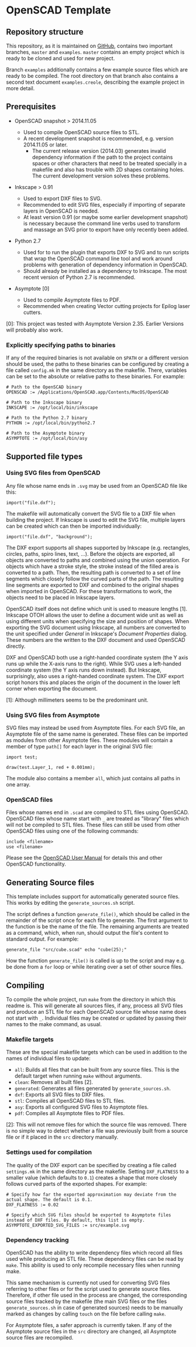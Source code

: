 # OpenSCAD Template

## Repository structure

This repository, as it is maintained on [GitHub](http://github.com/Feuermurmel/openscad-template), contains two important branches, `master` and `examples`. `master` contains an empty project which is ready to be cloned and used for new project.

Branch `examples` additionally contains a few example source files which are ready to be compiled. The root directory on that branch also contains a second text document `examples.creole`, describing the example project in more detail.


## Prerequisites

- OpenSCAD snapshot > 2014.11.05
	- Used to compile OpenSCAD source files to STL.
	- A recent development snapshot is recommended, e.g. version 2014.11.05 or later.
		- The current release version (2014.03) generates invalid dependency information if the path to the project contains spaces or other characters that need to be treated specially in a makefile and also has trouble with 2D shapes containing holes. The current development version solves these problems.

- Inkscape > 0.91
	- Used to export DXF files to SVG.
	- Recommended to edit SVG files, especially if importing of separate layers in OpenSCAD is needed.
	- At least version 0.91 (or maybe some earlier development snapshot) is necessary because the command line verbs used to transform and massage an SVG prior to export have only recently been added.

- Python 2.7
	- Used for to run the plugin that exports DXF to SVG and to run scripts that wrap the OpenSCAD command line tool and work around problems with generation of dependency information in OpenSCAD.
	- Should already be installed as a dependency to Inkscape. The most recent version of Python 2.7 is recommended.

- Asymptote [0]
	- Used to compile Asymptote files to PDF.
	- Recommended when creating Vector cutting projects for Epilog laser cutters.

[0]: This project was tested with Asymptote Version 2.35. Earlier Versions will probably also work.


### Explicitly specifying paths to binaries

If any of the required binaries is not available on `$PATH` or a different version should be used, the paths to these binaries can be configured by creating a file called `config.mk` in the same directory as the makefile. There, variables can be set to the absolute or relative paths to these binaries. For example:

	# Path to the OpenSCAD binary
	OPENSCAD := /Applications/OpenSCAD.app/Contents/MacOS/OpenSCAD
	
	# Path to the Inkscape binary
	INKSCAPE := /opt/local/bin/inkscape
	
	# Path to the Python 2.7 binary
	PYTHON := /opt/local/bin/python2.7
	
	# Path to the Asymptote binary
	ASYMPTOTE := /opt/local/bin/asy


## Supported file types

### Using SVG files from OpenSCAD

Any file whose name ends in `.svg` may be used from an OpenSCAD file like this:

	import("file.dxf");

The makefile will automatically convert the SVG file to a DXF file when building the project. If Inkscape is used to edit the SVG file, multiple layers can be created which can then be imported individually:

	import("file.dxf", "background");

The DXF export supports all shapes supported by Inkscape (e.g. rectangles, circles, paths, spiro lines, text, …). Before the objects are exported, all objects are converted to paths and combined using the union operation. For objects which have a stroke style, the stroke instead of the filled area is converted to a path. Then, the resulting path is converted to a set of line segments which closely follow the curved parts of the path. The resulting line segments are exported to DXF and combined to the original shapes when imported in OpenSCAD. For these transformations to work, the objects need to be placed in Inkscape layers.

OpenSCAD itself does not define which unit is used to measure lengths [1]. Inkscape OTOH allows the user to define a document wide unit as well as using different units when specifying the size and position of shapes. When exporting the SVG document using Inkscape, all numbers are converted to the unit specified under _General_ in Inkscape's _Document Properties_ dialog. These numbers are the written to the DXF document and used OpenSCAD directly.

DXF and OpenSCAD both use a right-handed coordinate system (the Y axis runs up while the X-axis runs to the right). While SVG uses a left-handed coordinate system (the Y axis runs down instead). But Inkscape, surprisingly, also uses a right-handed coordinate system. The DXF export script honors this and places the origin of the document in the lower left corner when exporting the document.

[1]: Although millimeters seems to be the predominant unit.


### Using SVG files from Asymptote

SVG files may instead be used from Asymptote files. For each SVG file, an Asymptote file of the same name is generated. These files can be imported as modules from other Asymptote files. These modules will contain a member of type `path[]` for each layer in the original SVG file:

	import test;
	
	draw(test.Layer_1, red + 0.001mm);

The module also contains a member `all`, which just contains all paths in one array.


### OpenSCAD files

Files whose names end in `.scad` are compiled to STL files using OpenSCAD. OpenSCAD files whose name start with `_` are treated as "library" files which will not be compiled to STL files. These files can still be used from other OpenSCAD files using one of the following commands:

	include <filename>
	use <filename>

Please see the [OpenSCAD User Manual](http://en.wikibooks.org/wiki/OpenSCAD_User_Manual/Print_version) for details this and other OpenSCAD functionality.


## Generating Source files

This template includes support for automatically generated source files. This works by editing the `generate_sources.sh` script.

The script defines a function `generate_file()`, which should be called in the remainder of the script once for each file to generate. The first argument to the function is be the name of the file. The remaining arguments are treated as a command, which, when run, should output the file's content to standard output. For example:

	generate_file "src/cube.scad" echo "cube(25);"

How the function `generate_file()` is called is up to the script and may e.g. be done from a `for` loop or while iterating over a set of other source files.


## Compiling

To compile the whole project, run `make` from the directory in which this readme is. This will generate all sources files, if any, process all SVG files and produce an STL file for each OpenSCAD source file whose name does not start with `_`. Individual files may be created or updated by passing their names to the make command, as usual.


### Makefile targets

These are the special makefile targets which can be used in addition to the names of individual files to update:

- `all`: Builds all files that can be built from any source files. This is the default target when running `make` without arguments.
- `clean`: Removes all built files [2].
- `generated`: Generates all files generated by `generate_sources.sh`.
- `dxf`: Exports all SVG files to DXF files.
- `stl`: Compiles all OpenSCAD files to STL files.
- `asy`: Exports all configured SVG files to Asymptote files.
- `pdf`: Compiles all Asymptote files to PDF files.

[2]: This will not remove files for which the source file was removed. There is no simple way to detect whether a file was previously built from a source file or if it placed in the `src` directory manually.


### Settings used for compilation

The quality of the DXF export can be specified by creating a file called `settings.mk` in the same directory as the makefile. Setting `DXF_FLATNESS` to a smaller value (which defaults to `0.1`) creates a shape that more closely follows curved parts of the exported shapes. For example:

	# Specify how far the exported approximation may deviate from the actual shape. The default is 0.1.
	DXF_FLATNESS := 0.02
	
	# Specify which SVG files should be exported to Asymptote files instead of DXF files. By default, this list is empty.
	ASYMPTOTE_EXPORTED_SVG_FILES := src/example.svg


### Dependency tracking

OpenSCAD has the ability to write dependency files which record all files used while producing an STL file. These dependency files can be read by `make`. This ability is used to only recompile necessary files when running make.

This same mechanism is currently not used for converting SVG files referring to other files or for the script used to generate source files. Therefore, if other file used in the process are changed, the corresponding source files tracked by the makefile (the main SVG files or the files `generate_sources.sh` in case of generated sources) needs to be manually marked as changes by calling `touch` on the file before calling `make`.

For Asymptote files, a safer approach is currently taken. If any of the Asymptote source files in the `src` directory are changed, all Asymptote source files are recompiled.
